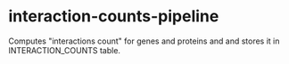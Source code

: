 # interaction-counts-pipeline
Computes "interactions count" for genes and proteins and and stores it in INTERACTION_COUNTS table.
